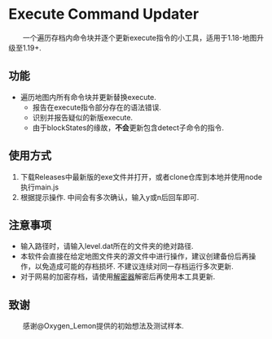 # Execute Command Updater
&emsp;&emsp;一个遍历存档内命令块并逐个更新execute指令的小工具，适用于1.18-地图升级至1.19+.
## 功能  
+ 遍历地图内所有命令块并更新替换execute.
  + 报告在execute指令部分存在的语法错误.
  + 识别并报告疑似的新版execute.
  + 由于blockStates的缘故，**不会**更新包含detect子命令的指令.
## 使用方式
1. 下载Releases中最新版的exe文件并打开，或者clone仓库到本地并使用node执行main.js
2. 根据提示操作. 中间会有多次确认，输入y或n后回车即可.
## 注意事项
+ 输入路径时，请输入level.dat所在的文件夹的绝对路径.
+ 本软件会直接在给定地图文件夹的源文件中进行操作，建议创建备份后再操作，以免造成可能的存档损坏. 不建议连续对同一存档运行多次更新.
+ 对于网易的加密存档，请使用[解密器](https://github.com/HTMonkeyG/XOR-MC-Archive-Decrypt)解密后再使用本工具更新.
## 致谢
&emsp;&emsp;感谢@Oxygen_Lemon提供的初始想法及测试样本.